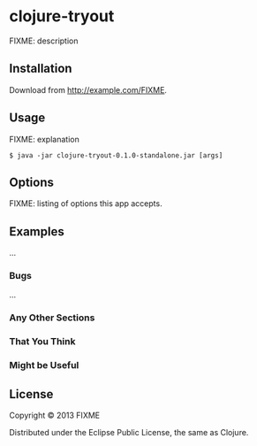 # clojure-tryout

FIXME: description

## Installation

Download from http://example.com/FIXME.

## Usage

FIXME: explanation

    $ java -jar clojure-tryout-0.1.0-standalone.jar [args]

## Options

FIXME: listing of options this app accepts.

## Examples

...

### Bugs

...

### Any Other Sections
### That You Think
### Might be Useful

## License

Copyright © 2013 FIXME

Distributed under the Eclipse Public License, the same as Clojure.

